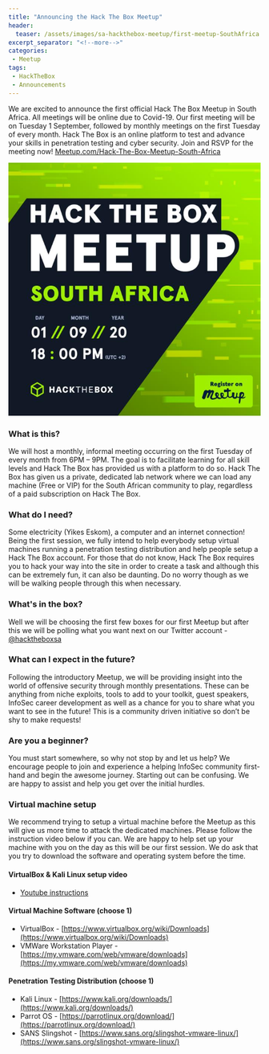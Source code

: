 ```yaml
---
title: "Announcing the Hack The Box Meetup"
header:
  teaser: /assets/images/sa-hackthebox-meetup/first-meetup-SouthAfrica.png
excerpt_separator: "<!--more-->"
categories:
 - Meetup
tags:
 - HackTheBox
 - Announcements
---
```


We are excited to announce the first official Hack The Box Meetup in South Africa. All meetings will be online due to Covid-19. Our first meeting will be on Tuesday 1 September, followed by monthly meetings on the first Tuesday of every month. Hack The Box is an online platform to test and advance your skills in penetration testing and cyber security. Join and RSVP for the meeting now!<!--more--> [Meetup.com/Hack-The-Box-Meetup-South-Africa](https://www.meetup.com/Hack-The-Box-Meetup-South-Africa)

[![meeting details](/assets/images/sa-hackthebox-meetup/first-meetup-SouthAfrica.png "First Meeting")](https://www.meetup.com/Hack-The-Box-Meetup-South-Africa/events/272077209/)

### What is this?
We will host a monthly, informal meeting occurring on the first Tuesday of every month from 6PM – 9PM. The goal is to facilitate learning for all skill levels and Hack The Box has provided us with a platform to do so. Hack The Box has given us a private, dedicated lab network where we can load any machine (Free or VIP) for the South African community to play, regardless of a paid subscription on Hack The Box.

### What do I need?
Some electricity (Yikes Eskom), a computer and an internet connection! Being the first session, we fully intend to help everybody setup virtual machines running a penetration testing distribution and help people setup a Hack The Box account. For those that do not know, Hack The Box requires you to hack your way into the site in order to create a task and although this can be extremely fun, it can also be daunting. Do no worry though as we will be walking people through this when necessary.

### What's in the box?
Well we will be choosing the first few boxes for our first Meetup but after this we will be polling what you want next on our Twitter account - [@hacktheboxsa](https://twitter.com/hacktheboxsa)

### What can I expect in the future?
Following the introductory Meetup, we will be providing insight into the world of offensive security through monthly presentations. These can be anything from niche exploits, tools to add to your toolkit, guest speakers, InfoSec career development as well as a chance for you to share what you want to see in the future! This is a community driven initiative so don’t be shy to make requests!

### Are you a beginner?
You must start somewhere, so why not stop by and let us help? We encourage people to join and experience a helping InfoSec community first-hand and begin the awesome journey. Starting out can be confusing. We are happy to assist and help you get over the initial hurdles.

### Virtual machine setup
We recommend trying to setup a virtual machine before the Meetup as this will give us more time to attack the dedicated machines. Please follow the instruction video below if you can. We are happy to help set up your machine with you on the day as this will be our first session. We do ask that you try to download the software and operating system before the time.

#### VirtualBox & Kali Linux setup video
* [Youtube instructions](https://www.youtube.com/watch?v=qH8Igk2wF9o)

#### Virtual Machine Software (choose 1)
* VirtualBox - [https://www.virtualbox.org/wiki/Downloads](https://www.virtualbox.org/wiki/Downloads)
* VMWare Workstation Player - [https://my.vmware.com/web/vmware/downloads](https://my.vmware.com/web/vmware/downloads)

#### Penetration Testing Distribution (choose 1)
* Kali Linux - [https://www.kali.org/downloads/](https://www.kali.org/downloads/)
* Parrot OS - [https://parrotlinux.org/download/](https://parrotlinux.org/download/)
* SANS Slingshot - [https://www.sans.org/slingshot-vmware-linux/](https://www.sans.org/slingshot-vmware-linux/)

